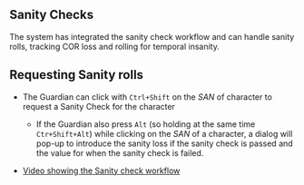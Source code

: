 Sanity Checks
-------------

The system has integrated the sanity check workflow and can handle sanity rolls, tracking COR loss and rolling for temporal insanity.

## Requesting Sanity rolls

* The Guardian can click with `Ctrl+Shift` on the _SAN_ of character to request a Sanity Check for the character
    * If the Guardian also press `Alt` (so holding at the same time `Ctr+Shift+Alt`) while clicking on the _SAN_ of a character, a dialog will pop-up to introduce the sanity loss if the sanity check is passed and the value for when the sanity check is failed. 

* [Video showing the Sanity check workflow](https://www.youtube.com/watch?v=yAMqHiv7eMw)